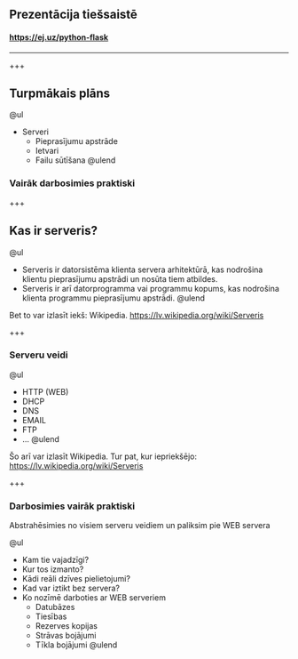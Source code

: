 ## Prezentācija tiešsaistē

#### https://ej.uz/python-flask

---

+++

## Turpmākais plāns

@ul
- Serveri
  - Pieprasījumu apstrāde
  - Ietvari
  - Failu sūtīšana
@ulend

### Vairāk darbosimies praktiski
+++

## Kas ir serveris?

@ul
- Serveris ir datorsistēma klienta servera arhitektūrā, kas nodrošina klientu pieprasījumu apstrādi un nosūta tiem atbildes.
- Serveris ir arī datorprogramma vai programmu kopums, kas nodrošina klienta programmu pieprasījumu apstrādi.
@ulend


Bet to var izlasīt iekš: Wikipedia.
https://lv.wikipedia.org/wiki/Serveris

+++

### Serveru veidi

@ul
  - HTTP (WEB)
  - DHCP
  - DNS
  - EMAIL
  - FTP
  - ...
@ulend

Šo arī var izlasīt Wikipedia.
Tur pat, kur iepriekšējo: https://lv.wikipedia.org/wiki/Serveris

+++

### Darbosimies vairāk praktiski

Abstrahēsimies no visiem serveru veidiem un paliksim pie WEB servera

@ul
- Kam tie vajadzīgi?
- Kur tos izmanto?
- Kādi reāli dzīves pielietojumi?
- Kad var iztikt bez servera?
- Ko nozīmē darboties ar WEB serveriem
  - Datubāzes
  - Tiesības
  - Rezerves kopijas
  - Strāvas bojājumi
  - Tīkla bojājumi
@ulend
